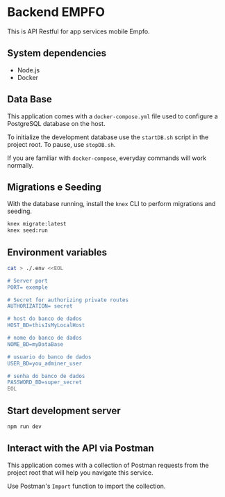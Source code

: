 # Backend EMPFO

This is API Restful for app services mobile Empfo.

## System dependencies 

- Node.js
- Docker

## Data Base

This application comes with a `docker-compose.yml` file used to configure a PostgreSQL database on the host.

To initialize the development database use the `startDB.sh` script in the project root. To pause, use `stopDB.sh`.

If you are familiar with `docker-compose`, everyday commands will work normally.

## Migrations e Seeding

With the database running, install the `knex` CLI to perform migrations and seeding.

```sh
knex migrate:latest
knex seed:run
```

## Environment variables 

```sh
cat > ./.env <<EOL

# Server port
PORT= exemple 

# Secret for authorizing private routes
AUTHORIZATION= secret

# host do banco de dados 
HOST_BD=thisIsMyLocalHost

# nome do banco de dados
NOME_BD=myDataBase

# usuario do banco de dados 
USER_BD=you_adminer_user

# senha do banco de dados
PASSWORD_BD=super_secret
EOL
```

## Start development server

```sh
npm run dev
```

## Interact with the API via Postman

This application comes with a collection of Postman requests from the project root that will help you navigate this service.

Use Postman's `Import` function to import the collection.


